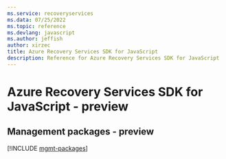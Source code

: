 ```yaml
---
ms.service: recoveryservices
ms.data: 07/25/2022
ms.topic: reference
ms.devlang: javascript
ms.author: jeffish
author: xirzec
title: Azure Recovery Services SDK for JavaScript
description: Reference for Azure Recovery Services SDK for JavaScript
---
```

# Azure Recovery Services SDK for JavaScript - preview

## Management packages - preview
[!INCLUDE [mgmt-packages](recovery-services-mgmt-index.md)]